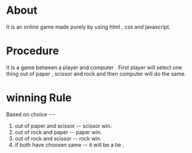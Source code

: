 # About
It is an online game made purely by using html , css and javascript.
# Procedure
It is a game between a player and computer . First player will select one thing
out of paper , scissor and rock and then computer will do the same.
# winning Rule
Based on choice ---
1. out of paper and scissor -- scissor win.
2. out of rock and paper -- paper win.
3. out of rock and scissor -- rock win.
4. if both have choosen same -- it will be a tie .

